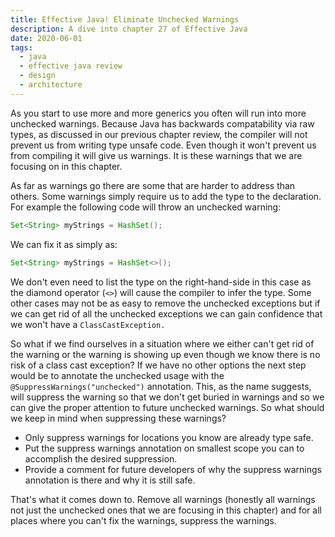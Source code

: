 ```yaml
---
title: Effective Java! Eliminate Unchecked Warnings
description: A dive into chapter 27 of Effective Java
date: 2020-06-01
tags:
  - java
  - effective java review
  - design
  - architecture
---
```


As you start to use more and more generics you often will run into more unchecked warnings. Because Java has backwards compatability via raw types, as discussed in our previous chapter review, the compiler will not prevent us from writing type unsafe code. Even though it won't prevent us from compiling it will give us warnings. It is these warnings that we are focusing on in this chapter. 

As far as warnings go there are some that are harder to address than others. Some warnings simply require us to add the type to the declaration. For example the following code will throw an unchecked warning:

```java
Set<String> myStrings = HashSet();
```

We can fix it as simply as:

```java
Set<String> myStrings = HashSet<>();
```

We don't even need to list the type on the right-hand-side in this case as the diamond operator (`<>`) will cause the compiler to infer the type. Some other cases may not be as easy to remove the unchecked exceptions but if we can get rid of all the unchecked exceptions we can gain confidence that we won't have a `ClassCastException.`

So what if we find ourselves in a situation where we either can't get rid of the warning or the warning is showing up even though we know there is no risk of a class cast exception? If we have no other options the next step would be to annotate the unchecked usage with the `@SuppressWarnings("unchecked")` annotation. This, as the name suggests, will suppress the warning so that we don't get buried in warnings and so we can give the proper attention to future unchecked warnings. So what should we keep in mind when suppressing these warnings?
 * Only suppress warnings for locations you know are already type safe.
 * Put the suppress warnings annotation on smallest scope you can to accomplish the desired suppression.
 * Provide a comment for future developers of why the suppress warnings annotation is there and why it is still safe. 

That's what it comes down to. Remove all warnings (honestly all warnings not just the unchecked ones that we are focusing in this chapter) and for all places where you can't fix the warnings, suppress the warnings.  
